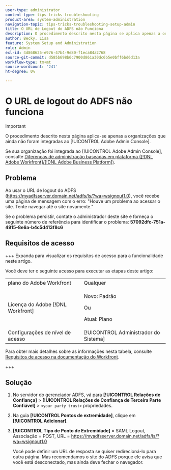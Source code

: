 ```yaml
---
user-type: administrator
content-type: tips-tricks-troubleshooting
product-area: system-administration
navigation-topic: tips-tricks-troubleshooting-setup-admin
title: O URL de Logout do ADFS não Funciona
description: O procedimento descrito nesta página se aplica apenas a organizações que ainda não foram integradas à Adobe Admin Console.
author: Becky, Lisa
feature: System Setup and Administration
role: Admin
exl-id: 4d868625-e976-47b4-9e80-f1eca84a2768
source-git-commit: d585b698b6c7900d861a30dc6b5e0bff6bd6d13a
workflow-type: tm+mt
source-wordcount: '241'
ht-degree: 0%

---
```


# O URL de logout do ADFS não funciona

<!-- Audited: 1/2024 -->

>[!IMPORTANT]
>
>O procedimento descrito nesta página aplica-se apenas a organizações que ainda não foram integradas ao [!UICONTROL Adobe Admin Console].
>
>Se sua organização foi integrada ao [!UICONTROL Adobe Admin Console], consulte [Diferenças de administração baseadas em plataforma ([!DNL Adobe Workfront]/[!DNL Adobe Business Platform])](../../administration-and-setup/get-started-wf-administration/actions-in-admin-console.md).

## Problema

Ao usar o URL de logout do ADFS (https://myadfsserver.domain.net/adfs/ls/?wa=wsignout1.0), você recebe uma página de mensagem com o erro: &quot;Houve um problema ao acessar o site. Tente navegar até o site novamente.&quot;

Se o problema persistir, contate o administrador deste site e forneça o seguinte número de referência para identificar o problema: **57092dfc-751a-4915-8e6a-b4c5d413f8c6**

## Requisitos de acesso

+++ Expanda para visualizar os requisitos de acesso para a funcionalidade neste artigo.

Você deve ter o seguinte acesso para executar as etapas deste artigo:

<table style="table-layout:auto"> 
 <col> 
 <col> 
 <tbody> 
  <tr> 
   <td role="rowheader">plano do Adobe Workfront</td> 
   <td>Qualquer</td> 
  </tr> 
  <tr> 
   <td role="rowheader">Licença do Adobe [!DNL Workfront]</td> 
   <td> 
   <p>Novo: Padrão</p>
   Ou
   <p>Atual: Plano</p></td> 
  </tr> 
  <tr> 
   <td role="rowheader">Configurações de nível de acesso</td> 
   <td>[!UICONTROL Administrador do Sistema]</td>  
  </tr> 
 </tbody> 
</table>

Para obter mais detalhes sobre as informações nesta tabela, consulte [Requisitos de acesso na documentação do Workfront](/help/quicksilver/administration-and-setup/add-users/access-levels-and-object-permissions/access-level-requirements-in-documentation.md).

+++

## Solução

1. No servidor do gerenciador ADFS, vá para **[!UICONTROL Relações de Confiança]** > **[!UICONTROL Relações de Confiança de Terceira Parte Confiável]** > `<your party trust>` propriedades.

1. Na guia **[!UICONTROL Pontos de extremidade]**, clique em **[!UICONTROL Adicionar]**.

1. **[!UICONTROL Tipo de Ponto de Extremidade]** = SAML Logout, Associação = POST, URL = https://myadfsserver.domain.net/adfs/ls/?wa=wsignout1.0

   Você pode definir um URL de resposta se quiser redirecioná-lo para outra página. Mas recomendamos o site do ADFS porque ele avisa que você está desconectado, mas ainda deve fechar o navegador.
